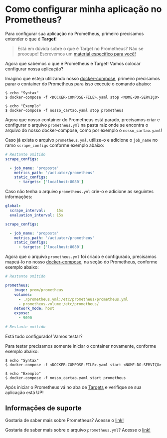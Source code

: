 # Como configurar minha aplicação no Prometheus?

Para configurar sua aplicação no Prometheus, primeiro precisamos entender o que é **Target**!

> Está em dúvida sobre o que é Target no Prometheus? Não se preocupe! Escrevemos um [material específico para você!](../informacao_procedural/acessando_prometheus.md)

Agora que sabemos o que é Prometheus e Target! Vamos colocar configurar nossa aplicação?

Imagino que esteja utilizando nosso [docker-compose](../ops/docker-compose.yaml), primeiro precisamos parar o container 
do Prometheus para isso execute o comando abaixo:

```shell script
$ echo "Syntax"
$ docker-compose -f <DOCKER-COMPOSE-FILE>.yaml stop <NOME-DO-SERVIÇO>

$ echo "Exemplo"
$ docker-compose -f nosso_cartao.yaml stop prometheus
```

Agora que nosso container do Prometheus está parado, precisamos criar e configurar o arquivo `prometheus.yml` na pasta 
raiz onde se encontra o arquivo do nosso docker-compose, como por exemplo o `nosso_cartao.yaml`!

Caso já exista o arquivo `prometheus.yml`, utilize-o e adicione o `job_name` no ramo `scrape_configs` conforme 
exemplo abaixo:

```yaml
# Restante omitido
scrape_configs:

  - job_name: 'proposta'
    metrics_path: '/actuator/prometheus'
    static_configs:
      - targets: ['localhost:8080']
```

Caso não tenha o arquivo `prometheus.yml` crie-o e adicione as seguintes informações:

```yaml
global:
  scrape_interval:     15s
  evaluation_interval: 15s

scrape_configs:

  - job_name: 'proposta'
    metrics_path: '/actuator/prometheus'
    static_configs:
      - targets: ['localhost:8080']
```

Agora que o arquivo `prometheus.yml` foi criado e configurado, precisamos mapeá-lo no nosso [docker-compose](../ops/docker-compose.yaml), 
na seção do Prometheus, conforme exemplo abaixo:

```yaml
# Restante omitido

prometheus:
    image: prom/prometheus
    volumes:
      - ./prometheus.yml:/etc/prometheus/prometheus.yml
      - prometheus-volume:/etc/prometheus/
    network_mode: host
    expose:
      - 9090

# Restante omitido
```

Está tudo configurado! Vamos testar?

Para testar precisamos somente iniciar o container novamente, conforme exemplo abaixo:

```shell script
$ echo "Syntax"
$ docker-compose -f <DOCKER-COMPOSE-FILE>.yaml start <NOME-DO-SERVIÇO>

$ echo "Exemplo"
$ docker-compose -f nosso_cartao.yaml start prometheus
```

Após iniciar o Prometheus vá no aba de [Targets](http://localhost:9090/targets) e verifique se sua aplicação está UP!

## Informações de suporte

Gostaria de saber mais sobre Prometheus? Acesse o [link!](../informacao_procedural/prometheus.md)

Gostaria de saber mais sobre o arquivo `prometheus.yml`? Acesse o [link!](https://prometheus.io/docs/prometheus/latest/configuration/configuration/#configuration-file)
